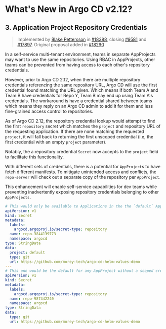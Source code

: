 # What's New in Argo CD v2.12?

## 3. Application Project Repository Credentials

> Implemented by [Blake Pettersson](https://github.com/blakepettersson) in [#18388](https://github.com/argoproj/argo-cd/pull/18388), closing [#9581](https://github.com/argoproj/argo-cd/issues/9581) and [#17897](https://github.com/argoproj/argo-cd/issues/17897). Original proposal added in [#18290](https://github.com/argoproj/argo-cd/pull/18290)

In a self-service multi-tenant environment, teams in separate AppProjects may want to use the same repositories. Using RBAC in AppProjects, other teams can be prevented from having access to each other's repository credentials.

However, prior to Argo CD 2.12, when there are multiple repository credentials referencing the same repository URL, Argo CD will use the first credential found matching the URL given. Which means if both Team A and Team B have credentials for Repo Y, Team B may end up using Team A's credentials. The workaround is have a credential shared between teams which means they reply on an Argo CD admin to add it for them and less fine-grained access control to repositories.

As of Argo CD 2.12, the repository credential lookup would attempt to find the first `repository` secret which matches the `project` and repository URL of the requesting application. If there are none matching the requested `project`, it will fall back to returning the first unscoped credential (i.e, the first credential with an empty `project` parameter).

Notably, the a repository credential `Secret` now accepts to the `project` field to facilitate this functionality.

With different sets of credentials, there is a potential for `AppProject`s to have fetch different manifests. To mitigate unintended access and conflicts, the `repo-server` will check out a separate copy of the repository per `AppProject`.

This enhancement will enable self-service capabilities for dev teams while preventing inadvertently exposing repository credentials belonging to other `AppProjects`.

```yaml
# This would only be available to Applications in the the `default` AppProject.
apiVersion: v1
kind: Secret
metadata:
  labels:
    argocd.argoproj.io/secret-type: repository
  name: repo-3844139773
  namespace: argocd
type: StringData
data:
  project: default
  type: git
  url: https://github.com/morey-tech/argo-cd-helm-values-demo
---
# This one would be the default for any AppProject without a scoped credential.
apiVersion: v1
kind: Secret
metadata:
  labels:
    argocd.argoproj.io/secret-type: repository
  name: repo-987442240
  namespace: argocd
type: StringData
data:
  type: git
  url: https://github.com/morey-tech/argo-cd-helm-values-demo
```
